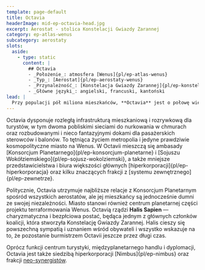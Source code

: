 ```yaml
---
template: page-default
title: Octavia
headerImage: mid-ep-octavia-head.jpg
excerpt: Aerostat - stolica Konstelacji Gwiazdy Zarannej
category: ep-atlas-wenus
subcategory: aerostaty
slots:
  aside:
    - type: static
      content: |
        ## Octavia
        - _Położenie_: atmosfera [Wenus]{pl/ep-atlas-wenus}
        - _Typ_: [Aerostat]{pl/ep-aerostaty-wenus}
        - _Przynależność_: [Konstelacja Gwiazdy Zarannej]{pl/ep-konstelacja-gwiazdy-zarannej}
        - _Główne języki_: angielski, francuski, kantoński
lead: |
  Przy populacji pół miliona mieszkańców, **Octavia** jest o połowę większa od następnego co do wielkości aerostatu. To stolica [Konstelacji Gwiazdy Zarannej]{pl/ep-konstelacja-gwiazdy-zarannej} oraz główny port kosmiczny planety. Strukturalnie przypomina ogromny, rozbudowany i stosunkowo szeroki odwrócony stożek. Jej wnętrze jest jeszcze bardziej przestronne niż w innych aerostatach, ponieważ zostało zaprojektowane zarówno z myślą o komforcie, jak i o zrobieniu wrażenia na odwiedzających [Wenus]{pl/ep-atlas-wenus}.
---
```


Octavia dysponuje rozległą infrastrukturą mieszkaniową i rozrywkową dla turystów, w tym dwoma pobliskimi sieciami do nurkowania w chmurach oraz rozbudowanymi i nieco fantazyjnymi dokami dla pasażerskich sterowców i balonów. To tętniąca życiem metropolia i jedyne prawdziwie kosmopolityczne miasto na Wenus. W Octavii mieszczą się ambasady [Konsorcjum Planetarnego]{pl/ep-konsorcjum-planetarne} i [Sojuszu Wokółziemskiego]{pl/ep-sojusz-wokolziemski}, a także mniejsze przedstawicielstwa i biura większości głównych [hiperkorporacji]{pl/ep-hiperkorporacja} oraz kilku znaczących frakcji z [systemu zewnętrznego]{pl/ep-zewnetrze}.

Politycznie, Octavia utrzymuje najbliższe relacje z Konsorcjum Planetarnym spośród wszystkich aerostatów, ale jej mieszkańcy są jednocześnie dumni ze swojej niezależności. Miasto stanowi również centrum planetarnej części projektu terraformowania Wenus. Octavią rządzi **Halis Sapien** — charyzmatyczna i bezpłciowa postać, będąca jednym z głównych członków koalicji, która stworzyła Konstelację Gwiazdy Zarannej. Halis cieszy się powszechną sympatią i uznaniem wśród obywateli i wszystko wskazuje na to, że pozostanie burmistrzem Octavii jeszcze przez długi czas.

Oprócz funkcji centrum turystyki, międzyplanetarnego handlu i dyplomacji, Octavia jest także siedzibą hiperkorporacji [Nimbus]{pl/ep-nimbus} oraz frakcji [neo-synergistów](#).
